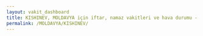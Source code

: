 ```yaml
---
layout: vakit_dashboard
title: KISHINEV, MOLDAVYA için iftar, namaz vakitleri ve hava durumu - ilçe/eyalet seç
permalink: /MOLDAVYA/KISHINEV/
---
```


<script type="text/javascript">
  var GLOBAL_COUNTRY = 'MOLDAVYA';
  var GLOBAL_CITY = 'KISHINEV';
  var GLOBAL_STATE = '';
  var lat = 72;
  var lon = 21;
</script>

